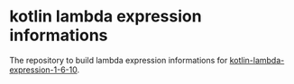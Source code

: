 # kotlin lambda expression informations

The repository to build lambda expression informations for [kotlin-lambda-expression-1-6-10].

[kotlin-lambda-expression-1-6-10]: TODO-to-link-when-i-post-to-zenn
